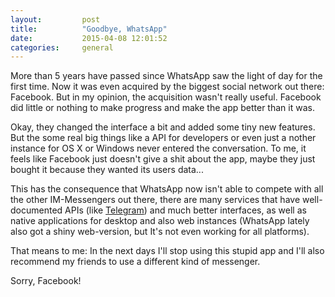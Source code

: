 ```yaml
---
layout:         post
title:          "Goodbye, WhatsApp"
date:           2015-04-08 12:01:52
categories:     general
---
```


More than 5 years have passed since WhatsApp saw the light of day for the first time. Now it was even acquired by the biggest social network out there: Facebook. But in my opinion, the acquisition wasn't really useful. Facebook did little or nothing to make progress and make the app better than it was.

Okay, they changed the interface a bit and added some tiny new features. But the some real big things like a API for developers or even just a nother instance for OS X or Windows never entered the conversation. To me, it feels like Facebook just doesn't give a shit about the app, maybe they just bought it because they wanted its users data...

This has the consequence that WhatsApp now isn't able to compete with all the other IM-Messengers out there, there are many services that have well-documented APIs (like [Telegram][1]) and much better interfaces, as well as native applications for desktop and also web instances (WhatsApp lately also got a shiny web-version, but It's not even working for all platforms).

That means to me: In the next days I'll stop using this stupid app and I'll also recommend my friends to use a different kind of messenger. 

Sorry, Facebook!

[1]: http://telegram.org